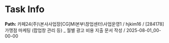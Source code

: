 # Task Info

**Path:** 카페24(주)\본사사업장\[CG]MI본부\창업센터\사업운영1 / hjkim16 / [284178] 가맹점 마케팅 (팝업창 관리 등) _ 월별 광고 비용 지출 문서 작성 / 2025-08-01_00-00-00

